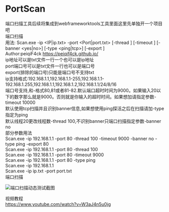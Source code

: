 # PortScan
端口扫描工具后续将集成到webframeworktools工具里面这里先单独开一个项目吧</br>
端口扫描</br>
用法: Scan.exe -ip <IP|ip.txt> -port <Port|port.txt> [-thread <Threads>] [-timeout <Timeout>] [-banner <yes|no>] [-type <ping|tcp>] [-export <Port>]</br>
Author:peiqiF4ck  https://peiqif4ck.github.io/</br>
ip地址可以是txt文件一行一个也可以是ip地址</br>
port端口号可以是txt文件一行也可以是端口号</br>
export(排除的端口号)只能是端口号不支持txt</br>
ip支持格式:192.168.1.1,192.168.1.1-255,192.168.1.1-192.168.1.255,192.168.1.1,192.168.1.2,192.168.1.1/24/8/16</br>
端口号支持,和-格式80,81或者81-82.默认端口超时时间为9000。如果输入20以下的数字那么就是9000。否则就是你输入的超时时间。如果想加请指定参数-timeout 10000</br>
默认使用tcp扫描并且识别banner信息,如果想使用ping探活之后在扫描请加-type指定为ping</br>
默认线程20更改线程数-thread 100,不识别banner只端口扫描指定参数-banner no </br>
部分参数用法</br>
Scan.exe -ip 192.168.1.1 -port 80 -thread 100 -timeout 9000 -banner no -type ping -export 80</br>
Scan.exe -ip 192.168.1.1 -port 80 -thread 100 </br>
Scan.exe -ip 192.168.1.1 -port 80  -timeout 9000</br>
Scan.exe -ip 192.168.1.1 -port 80  -type ping</br>
Scan.exe -ip 192.168.1.1</br>
Scan.exe -ip ip.txt -port port.txt</br>
端口扫描

![端口扫描动态测试截图](https://raw.githubusercontent.com/peiqiF4ck/PortScan/refs/heads/main/%E8%BD%AF%E4%BB%B6%E5%8A%A8%E6%80%81%E6%89%AB%E6%8F%8F%E6%88%AA%E5%9B%BE.gif)

视频教程</br>
https://www.youtube.com/watch?v=W3aJ4n5u0jg</br>

